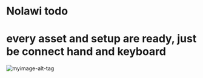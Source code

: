 # Nolawi todo



# every asset and setup are ready,   just be connect hand and keyboard   
![myimage-alt-tag](http://www.quickmeme.com/meme/35ei67)
